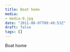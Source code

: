 ```yaml
---
title: Boat home
media:
- media-0.jpg
date: "2011-08-07T09:40:53Z"
draft: false
tags: []
---
```

Boat home
